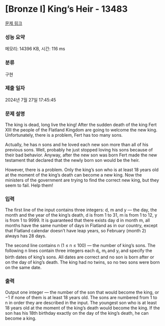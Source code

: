 # [Bronze I] King’s Heir - 13483 

[문제 링크](https://www.acmicpc.net/problem/13483) 

### 성능 요약

메모리: 14396 KB, 시간: 116 ms

### 분류

구현

### 제출 일자

2024년 7월 27일 17:45:45

### 문제 설명

<p>The king is dead, long live the king! After the sudden death of the king Fert XIII the people of the Flatland Kingdom are going to welcome the new king. Unfortunately, there is a problem, Fert has too many sons.</p>

<p>Actually, he has n sons and he loved each new son more than all of his previous sons. Well, probably he just stopped loving his sons because of their bad behavior. Anyway, after the new son was born Fert made the new testament that declared that the newly born son would be the heir.</p>

<p>However, there is a problem. Only the king’s son who is at least 18 years old at the moment of the king’s death can become a new king. Now the ministers of the government are trying to find the correct new king, but they seem to fail. Help them!</p>

### 입력 

 <p>The first line of the input contains three integers: d, m and y — the day, the month and the year of the king’s death, d is from 1 to 31, m is from 1 to 12, y is from 1 to 9999. It is guaranteed that there exists day d in month m, all months have the same number of days in Flatland as in our country, except that Flatland calendar doesn’t have leap years, so February (month 2) always has 28 days.</p>

<p>The second line contains n (1 ≤ n ≤ 100) — the number of king’s sons. The following n lines contain three integers each d<sub>i</sub>, m<sub>i </sub>and y<sub>i</sub> and specify the birth dates of king’s sons. All dates are correct and no son is born after or on the day of king’s death. The king had no twins, so no two sons were born on the same date.</p>

### 출력 

 <p>Output one integer — the number of the son that would become the king, or −1 if none of them is at least 18 years old. The sons are numbered from 1 to n in order they are described in the input. The youngest son who is at least 18 years old at the moment of the king’s death would become the king. If the son has his 18th birthday exactly on the day of the king’s death, he can become a king.</p>

